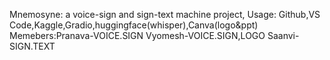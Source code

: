 Mnemosyne: a voice-sign and sign-text machine project,
Usage: Github,VS Code,Kaggle,Gradio,huggingface(whisper),Canva(logo&ppt)
Memebers:Pranava-VOICE.SIGN
         Vyomesh-VOICE.SIGN,LOGO
         Saanvi-SIGN.TEXT
      
